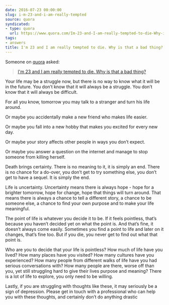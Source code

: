 ```yaml
---
date: 2016-07-23 00:00:00
slug: i-m-23-and-i-am-really-tempted
source: quora
syndicated:
- type: quora
  url: https://www.quora.com/Im-23-and-I-am-really-tempted-to-die-Why-is-that-a-bad-thing/answer/Roy-Tang
tags:
- answers
title: I'm 23 and I am really tempted to die. Why is that a bad thing?
---
```


Someone on [quora](https://quora.com) asked:

> [I'm 23 and I am really tempted to die. Why is that a bad thing?](https://www.quora.com/Im-23-and-I-am-really-tempted-to-die-Why-is-that-a-bad-thing/answer/Roy-Tang)


Your life may be a struggle now, but there is no way to know what it will be in the future. You don’t know that it will always be a struggle. You don’t know that it will always be difficult.

For all you know, tomorrow you may talk to a stranger and turn his life around.

Or maybe you accidentally make a new friend who makes life easier.

Or maybe you fall into a new hobby that makes you excited for every new day.

Or maybe your story affects other people in ways you don’t expect.

Or maybe you answer a question on the internet and manage to stop someone from killing herself.

Death brings certainty. There is no meaning to it, it is simply an end. There is no chance for a do-over, you don’t get to try something else, you don’t get to have a sequel. It is simply the end.

Life is uncertainty. Uncertainty means there is always hope - hope for a brighter tomorrow, hope for change, hope that things will turn around. That means there is always a chance to tell a different story, a chance to be someone else, a chance to find your own purpose and to make your life meaningful.

The point of life is whatever you decide it to be. If it feels pointless, that’s because you haven’t decided yet on what the point is. And that’s fine, it doesn’t always come easily. Sometimes you find a point to life and later on it changes, that’s fine too. But if you die, you never get to find out what that point is.

Who are you to decide that your life is pointless? How much of life have you lived? How many places have you visited? How many cultures have you experienced? How many people from different walks of life have you had serious conversations with? How many people are there, worse off than you, yet still struggling hard to give their lives purpose and meaning? There is a lot of life to explore, you only need to be willing.

Lastly, if you are struggling with thoughts like these, it may seriously be a sign of depression. Please get in touch with a professional who can help you with these thoughts, and certainly don’t do anything drastic